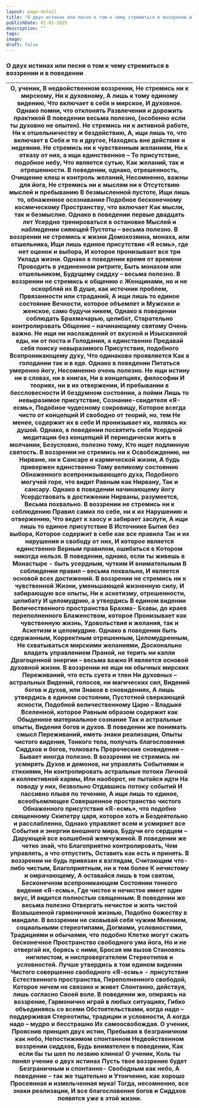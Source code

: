 ```yaml
---
layout: page-detail
title: "О двух истинах или песня о том к чему стремиться в воззрении и в поведении"
publishDate: 01-01-2025
description: ""
tags:
image:
draft: false
---
```


### О двух истинах или песня о том к чему стремиться в воззрении и в поведении

| О, ученик,  В недвойственном воззрении,  Не стремись ни к мирскому,  Ни к духовному,  А лишь к тому единому видению,  Что включает в себя и мирское,  И духовное.  Однако помни, что отклонять  Развлечения и дорожить практикой  В поведении весьма полезно,  (особенно если ты духовно не опытен).  Не стремись ни к активной работе,  Ни к отшельничеству и бездействию,  А, ищи лишь то, что включает в  Себя и то и другое,  Находясь вне действия и недеяния.  Не стремись ни к чувственным желаниям,  Ни к отказу от них, а ищи единственное –  То присутствие, подобное небу,  Что является сутью, Как желаний, так и отрешенности.  В поведении, однако, отрешенность,  Очищение клеш и контроль желаний,  Несомненно, важны для йога,  Не стремись ни к мыслям ни к  Отсутствию мыслей и пребыванию  В безмысленной пустоте,  Ищи лишь то, обнаженное осознавание  Подобное бесконечному космическому  Пространству, что включает Как мысли, так и безмыслие.  Однако в поведении первые двадцать лет  Усердно тренироваться в остановке  Мыслей и наблюдении сияющей  Пустоты – весьма полезно.  В воззрении не стремись к жизни  Домохозяина, монаха, или отшельника,  Ищи лишь единое присутствие «Я есмь», где нет оценок и выбора,  И которое пронизывает все три  Уклада жизни.  Однако в поведении время от времени  Проводить в уединенном ритрите,  Быть монахом или отшельником,  Будущему сиддху – весьма полезно.  В воззрении не стремись к общению с  Женщинами, но и не оскорбляй их  В душе, как источник проблем,  Првязанности или страданий,  А ищи лишь то единое состояние  Вечности, которое объемлет и  Мужское и женское, само будучи никем,  Однако в поведении соблюдать  Брахмачарью, целибат,  Старательно контролировать  Общение – начинающему святому  Очень важно.  Не ищи ни наслаждений от вкусной и  Изысканной еды, ни от поста и  Голодания, а единственно  Предавай себя поиску невыразимого  Присутствия, подобного  Всепроникающему духу,  Что одинаково проявляется  Как в голодании так и в еде.  Однако в поведении  Питаться умеренно йогу,  Несомненно очень полезно.  Не ищи истину ни в словах, ни в книгах,  Ни в концепциях, философии  И теориях, ни в их отвержении,  И пребывании в бессловесности  И бездумном состоянии, а пойми Лишь то невыразимое присутствие,  Сознание-свидетеля «Я-есмь»,  Подобное чудесному сокровищу,  Которое всегда чисто от концепций  И свободно от теорий, но, тем  Не менее, содержит их в себе И пронизывает их, являясь их душой.  Однако, в поведении посвятить себя  Усердной медитации без концепций  И периодически жить в молчании,  Безусловно, полезно тому,  Кто ищет подлинную святость.  В воззрении не стремись ни к  Освобождению, ни Нирване, ни к  Сансаре и кармической жизни,  А будь привержен единственно  Тому великому состоянию  Обнаженного всепронизывающего духа,  Подобного могучей горе, что видит  Равным как Нирвану,  Так и сансару.  Однако в поведении начинающему йогу  Усердствовать в достижении  Нирваны, разумеется,  Весьма похвально.  В воззрении не стремись ни к соблюдению  Правил самих по себе, ни к их  Нарушению и отвержению,  Что ведет к хаосу и забирает заслуги,  А ищи лишь то единое присутствие  В Источнике Бытия без выбора,  Которое содержит в себе как все правила  Так и их нарушения и свободу от них,  И которое является единственно  Верным правилом, ошибаться в  Котором никогда нельзя.  В поведении, однако, если ты живешь в  Монастыре - быть усердным, чутким  И внимательным  В соблюдении правил – весьма похвально,  И является основой всех достижений.  В воззрении не стремись ни к чувственной  Жизни, уменьшающей жизненную силу,  И забирающую все опыты,  Ни к аскетизму, отрешенности, целибату  И целомудрию, а утвердись  В едином видении  Величественного пространства Брахма-  Бхавы, до краев переполненного  Блаженством, которое  Пронизывает как чувственную жизнь,  Удовольствия и желания, так и  Аскетизм и целомудрие.  Однако в поведении быть сдержанным,  Корректным отрешенным,  Целомудренным,  Не схватываться мирскими желаниями,  Досконально владеть управлением  Праной, не терять ни капли Драгоценной энергии – весьма важно  И является основой духовной жизни.  В воззрении не ищи ни обычных мирских  Переживаний, что есть суета и тлен  Ни духовных – астральных Видений, голосов, ни магических сил,  Видений богов и духов, или  Знаков в сновидениях,  А лишь утвердись в едином состоянии,  Пустотной сверкающей ясности,  Подобной величественному  Царю – Владыке Вселенной, которое  Равным образом содержит как  Обыденное материальное сознание  Так и астральные опыты,  Видения богов и духов.  В поведении же понимать смысл  Переживаний, иметь знаки реализации,  Опыты чистого видения, Тонкого тела, получать благословения  Сиддхов и богов, толковать  Пророческие сновидения –  Бывает иногда полезно.  В воззрении не стремись ни усмирять  Духов и демонов, ни управлять  Событиями и стихиями,  Ни контролировать астральные потоки  Личной и коллективной кармы, Или наоборот, не пытайся идти На поводу у них, безвольно  Отдавшись потоку событий И пассивно плывя по течению,  А ищи лишь то единое, всеобъемлющее  Совершенное пространство чистого  Обнаженного присутствия  «Я-есмь», что подобно священному  Скипетру царя, которое хоть и  Бездеятельно и расслабленно,  Однако управляет всем и усмиряет все  События и энергии внешнего мира,  Будучи его сердцем –  Дарующей все волшебной жемчужиной.  В поведении же четко знай, что  Благоприятно контролировать,  Чем управлять, а что отпустить,  Оставить как есть и принять.  В воззрении не будь привязан к взглядам,  Считающим что-либо чистым,  Благоприятным, ни к тем более  К нечистому и омрачающему,  А оставайся лишь в том святом,  Бесконечном всепроникающем  Состоянии тонкого видения «Я-есмь»,  Где чистое и нечистое имеет один вкус,  И видится полностью священным.  В поведении же весьма полезно  Отвергать нечистое и жить чистой  Возвышенной гармоничной жизнью,  Подобно божеству в мандале.  В воззрении не сковывай себя чужим  Мнением, социальными стереотипами,  Догмами, условностями, Традициями и обычаями, что подобно  Клетке могут сжать бесконечное Пространство свободного ума йога,  Но и не отвергай их, борясь с ними,  Бросая им вызов  Становясь нигилистом, и ниспровергателем  Стереотипов и условностей.  Лучше утвердись в том едином видении  Чистого совершенно свободного  «Я-есмь» - присутствия  Естественного пространства,  Переполненного свободой,  Которое ничем не связано и живет  Спонтанно, действуя, лишь согласно  Своей воле.  В поведении же, опираясь на воззрение,  Гармонично играй в любых ситуациях,  Гибко объединяясь со всеми Обстоятельствами, когда надо – поддерживая  Стереотипы, традиции и условности, А когда надо – мудро и бесстрашно  Их самоосвобождая.  О ученик,  Прояснив принцип двух истин,  Пребывая в безграничном как небо,  Непостижимом спонтанном Недвойственном воззрении сиддхов,  Будь внимателен в поведении, Как если бы ты шел по лезвию клинка!  О ученик,  Коль ты понял учение о двух истинах  Пусть твое воззрение будет  Безграничным и спонтанно-  Свободным как небо, А поведение – так же тщательно и  Утонченно, как хорошо Просеянная и измельченная мука!  Тогда, несомненно, все знаки реализации,  И все благословения богов и  Сиддхов появятся уже в этой жизни. |
| ---------------------------------------------------------------------------------------------------------------------------------------------------------------------------------------------------------------------------------------------------------------------------------------------------------------------------------------------------------------------------------------------------------------------------------------------------------------------------------------------------------------------------------------------------------------------------------------------------------------------------------------------------------------------------------------------------------------------------------------------------------------------------------------------------------------------------------------------------------------------------------------------------------------------------------------------------------------------------------------------------------------------------------------------------------------------------------------------------------------------------------------------------------------------------------------------------------------------------------------------------------------------------------------------------------------------------------------------------------------------------------------------------------------------------------------------------------------------------------------------------------------------------------------------------------------------------------------------------------------------------------------------------------------------------------------------------------------------------------------------------------------------------------------------------------------------------------------------------------------------------------------------------------------------------------------------------------------------------------------------------------------------------------------------------------------------------------------------------------------------------------------------------------------------------------------------------------------------------------------------------------------------------------------------------------------------------------------------------------------------------------------------------------------------------------------------------------------------------------------------------------------------------------------------------------------------------------------------------------------------------------------------------------------------------------------------------------------------------------------------------------------------------------------------------------------------------------------------------------------------------------------------------------------------------------------------------------------------------------------------------------------------------------------------------------------------------------------------------------------------------------------------------------------------------------------------------------------------------------------------------------------------------------------------------------------------------------------------------------------------------------------------------------------------------------------------------------------------------------------------------------------------------------------------------------------------------------------------------------------------------------------------------------------------------------------------------------------------------------------------------------------------------------------------------------------------------------------------------------------------------------------------------------------------------------------------------------------------------------------------------------------------------------------------------------------------------------------------------------------------------------------------------------------------------------------------------------------------------------------------------------------------------------------------------------------------------------------------------------------------------------------------------------------------------------------------------------------------------------------------------------------------------------------------------------------------------------------------------------------------------------------------------------------------------------------------------------------------------------------------------------------------------------------------------------------------------------------------------------------------------------------------------------------------------------------------------------------------------------------------------------------------------------------------------------------------------------------------------------------------------------------------------------------------------------------------------------------------------------------------------------------------------------------------------------------------------------------------------------------------------------------------------------------------------------------------------------------------------------------------------------------------------------------------------------------------------------------------------------------------------------------------------------------------------------------------------------------------------------------------------------------------------------------------------------------------------------------------------------------------------------------------------------------------------------------------------------------------------------------------------------------------------------------------------------------------------------------------------------------------------------------------------------------------------------------------------------------------------------------------------------------------------------------------------------------------------------------------------------------------------------------------------------------------------------------------------------------------------------------------------------------------------------------------------------------------------------------------------------------------------------------------------------------------------------------------------------------------------------------------------------------------------------------------------------------------------------------------------------------------------------------------------------------------------------------------------------------------------------------------------------------------------------------------------------------------------------------------------------------------------------------------------------------------------------------------------------------------------------------------------------------------------------------------------------------------------------------------------------------------------------------------------------------------------------------------------------------------------------------------- |
  
  
